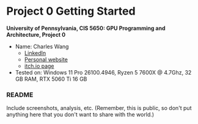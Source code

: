 Project 0 Getting Started
====================

**University of Pennsylvania, CIS 5650: GPU Programming and Architecture, Project 0**

* Name: Charles Wang
  * [LinkedIn](https://linkedin.com/in/zwcharl/)
  * [Personal website](https://charleszw.com/)
  * [itch.io page](https://aczw.itch.io/)
* Tested on: Windows 11 Pro 26100.4946, Ryzen 5 7600X @ 4.7Ghz, 32 GB RAM, RTX 5060 Ti 16 GB

### README

Include screenshots, analysis, etc. (Remember, this is public, so don't put
anything here that you don't want to share with the world.)
